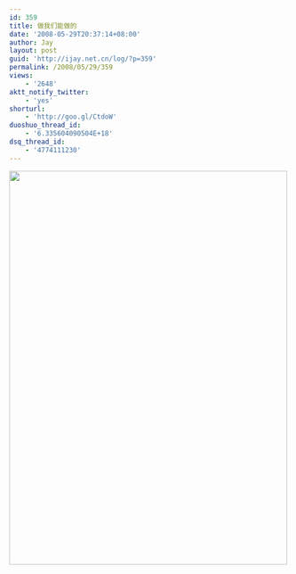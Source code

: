 ```yaml
---
id: 359
title: 做我们能做的
date: '2008-05-29T20:37:14+08:00'
author: Jay
layout: post
guid: 'http://ijay.net.cn/log/?p=359'
permalink: /2008/05/29/359
views:
    - '2648'
aktt_notify_twitter:
    - 'yes'
shorturl:
    - 'http://goo.gl/CtdoW'
duoshuo_thread_id:
    - '6.335604090504E+18'
dsq_thread_id:
    - '4774111230'
---
```


<a href="http://www.jayxu.com/log/wp-content/uploads/2008/05/158524.jpg"><img class="aligncenter size-full wp-image-358" title="做我们能做的" src="http://www.jayxu.com/log/wp-content/uploads/2008/05/158524.jpg" alt="" width="500" height="707" /></a>